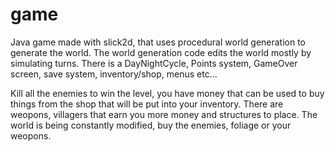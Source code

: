 game
====

Java game made with slick2d, that uses procedural world generation to generate the world.
The world generation code edits the world mostly by simulating turns.
There is a DayNightCycle, Points system, GameOver screen, save system, inventory/shop, menus etc...

Kill all the enemies to win the level, you have money that can be used to buy things from the shop that will be put into your inventory. There are weopons, villagers that earn you more money and structures to place.
The world is being constantly modified, buy the enemies, foliage or your weopons.


